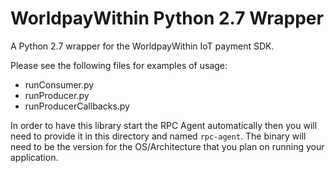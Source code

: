 # WorldpayWithin Python 2.7 Wrapper

A Python 2.7 wrapper for the WorldpayWithin IoT payment SDK.

Please see the following files for examples of usage:
* runConsumer.py
* runProducer.py
* runProducerCallbacks.py

In order to have this library start the RPC Agent automatically then you will need to provide it in this directory and named `rpc-agent`. The binary will need to be the version for the OS/Architecture that you plan on running your application.
